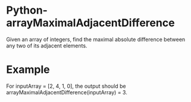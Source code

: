 # Python-arrayMaximalAdjacentDifference

Given an array of integers, find the maximal absolute difference between any two of its adjacent elements.

# Example

For inputArray = [2, 4, 1, 0], the output should be
arrayMaximalAdjacentDifference(inputArray) = 3.
